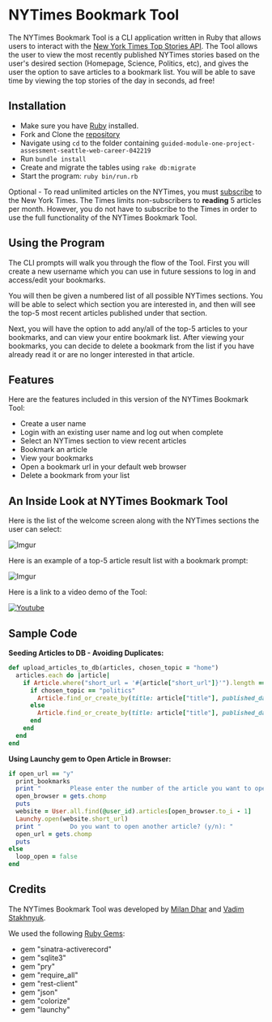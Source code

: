 # NYTimes Bookmark Tool

The NYTimes Bookmark Tool is a CLI application written in Ruby that allows users to interact with the [New York Times Top Stories API](https://developer.nytimes.com/docs/top-stories-product/1/overview). The Tool allows the user to view the most recently published NYTimes stories based on the user's desired section (Homepage, Science, Politics, etc), and gives the user the option to save articles to a bookmark list. You will be able to save time by viewing the top stories of the day in seconds, ad free!

## Installation

* Make sure you have [Ruby](https://www.ruby-lang.org/en/documentation/installation/) installed.
* Fork and Clone the [repository](https://github.com/milandhar/guided-module-one-project-assessment-seattle-web-career-042219)
* Navigate using `cd` to the folder containing `guided-module-one-project-assessment-seattle-web-career-042219`
* Run `bundle install`
* Create and migrate the tables using `rake db:migrate`
* Start the program: `ruby bin/run.rb`

Optional - To read unlimited articles on the NYTimes, you must [subscribe](https://www.nytimes.com/subscription?campaignId=6W74R&&redirect_uri=https%3A%2F%2Fwww.nytimes.com%2F) to the New York Times. The Times limits non-subscribers to **reading** 5 articles per month. However, you do not have to subscribe to the Times in order to use the full functionality of the NYTimes Bookmark Tool.

## Using the Program

The CLI prompts will walk you through the flow of the Tool. First you will create a new username which you can use in future sessions to log in and access/edit your bookmarks.

You will then be given a numbered list of all possible NYTimes sections. You will be able to select which section you are interested in, and then will see the top-5 most recent articles published under that section.

Next, you will have the option to add any/all of the top-5 articles to your bookmarks, and can view your entire bookmark list. After viewing your bookmarks, you can decide to delete a bookmark from the list if you have already read it or are no longer interested in that article.

## Features

Here are the features included in this version of the NYTimes Bookmark Tool:
* Create a user name
* Login with an existing user name and log out when complete
* Select an NYTimes section to view recent articles
* Bookmark an article
* View your bookmarks
* Open a bookmark url in your default web browser
* Delete a bookmark from your list


## An Inside Look at NYTimes Bookmark Tool


Here is the list of the welcome screen along with the NYTimes sections the user can select:

![Imgur](https://i.imgur.com/aZSWato.png)


Here is an example of a top-5 article result list with a bookmark prompt:

![Imgur](https://i.imgur.com/3JOpySF.png)


Here is a link to a video demo of the Tool:

[![Youtube](https://img.youtube.com/vi/3lnWob63pY4/0.jpg)](https://www.youtube.com/watch?v=3lnWob63pY4)

## Sample Code

**Seeding Articles to DB - Avoiding Duplicates:**
```ruby
def upload_articles_to_db(articles, chosen_topic = "home")
  articles.each do |article|
    if Article.where("short_url = '#{article["short_url"]}'").length == 0
      if chosen_topic == "politics"
        Article.find_or_create_by(title: article["title"], published_date: article["published_date"], short_url: article["short_url"], section: article["subsection"], byline: article["byline"], abstract: article["abstract"])
      else
        Article.find_or_create_by(title: article["title"], published_date: article["published_date"], short_url: article["short_url"], section: article["section"], byline: article["byline"], abstract: article["abstract"])
      end
    end
  end
end
```


**Using Launchy gem to Open Article in Browser:**
```ruby
if open_url == "y"
  print_bookmarks
  print "        Please enter the number of the article you want to open (1-#{User.all.find(@user_id).articles.length}): "
  open_browser = gets.chomp
  puts
  website = User.all.find(@user_id).articles[open_browser.to_i - 1]
  Launchy.open(website.short_url)
  print "        Do you want to open another article? (y/n): "
  open_url = gets.chomp
  puts
else
  loop_open = false
end
```


## Credits
The NYTimes Bookmark Tool was developed by [Milan Dhar](https://github.com/milandhar) and [Vadim Stakhnyuk](https://github.com/VadimS4).

We used the following [Ruby Gems](https://rubygems.org/):
* gem "sinatra-activerecord"
* gem "sqlite3"
* gem "pry"
* gem "require_all"
* gem "rest-client"
* gem "json"
* gem "colorize"
* gem "launchy"
